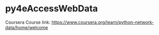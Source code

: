 # py4eAccessWebData
Coursera Course link: https://www.coursera.org/learn/python-network-data/home/welcome

